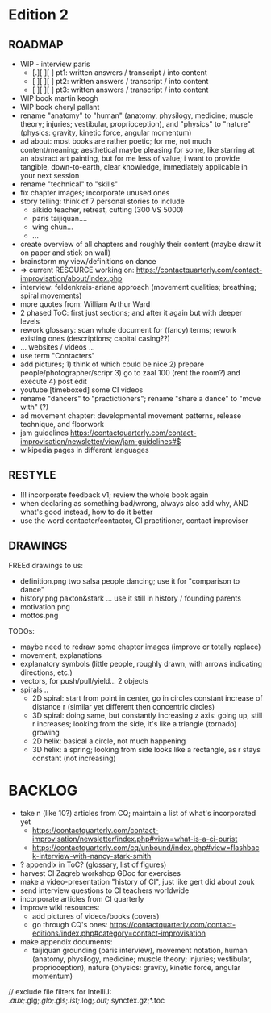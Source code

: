 Edition 2
====================================================================================================

ROADMAP
------------------------------------------------------------------------
* WIP - interview paris
  * [.][ ][ ] pt1: written answers / transcript / into content
  * [ ][ ][ ] pt2: written answers / transcript / into content
  * [ ][ ][ ] pt3: written answers / transcript / into content
* WIP book martin keogh
* WIP book cheryl pallant
* rename "anatomy" to "human" (anatomy, physilogy, medicine; muscle theory; injuries; vestibular, proprioception), and "physics" to "nature" (physics: gravity, kinetic force, angular momentum)
* ad about: most books are rather poetic; for me, not much content/meaning; aesthetical maybe pleasing for some, like starring at an abstract art painting, but for me less of value; i want to provide tangible, down-to-earth, clear knowledge, immediately applicable in your next session
* rename "technical" to "skills"
* fix chapter images; incorporate unused ones
* story telling: think of 7 personal stories to include
  * aikido teacher, retreat, cutting (300 VS 5000)
  * paris taijiquan....
  * wing chun...
  * ...
* create overview of all chapters and roughly their content (maybe draw it on paper and stick on wall)
* brainstorm my view/definitions on dance
* => current RESOURCE working on: https://contactquarterly.com/contact-improvisation/about/index.php
* interview: feldenkrais-ariane approach (movement qualities; breathing; spiral movements)
* more quotes from: William Arthur Ward
* 2 phased ToC: first just sections; and after it again but with deeper levels
* rework glossary: scan whole document for (fancy) terms; rework existing ones (descriptions; capital casing??)
* ... websites / videos ...
* use term "Contacters"
* add pictures; 1) think of which could be nice 2) prepare people/photographer/scripr 3) go to zaal 100 (rent the room?) and execute 4) post edit
* youtube [timeboxed] some CI videos
* rename "dancers" to "practictioners"; rename "share a dance" to "move with" (?)
* ad movement chapter: developmental movement patterns, release technique, and floorwork
* jam guidelines https://contactquarterly.com/contact-improvisation/newsletter/view/jam-guidelines#$
* wikipedia pages in different languages

RESTYLE
------------------------------------------------------------------------
* !!! incorporate feedback v1; review the whole book again
* when declaring as something bad/wrong, always also add why, AND what's good instead, how to do it better
* use the word contacter/contactor, CI practitioner, contact improviser

DRAWINGS
------------------------------------------------------------------------
FREEd drawings to us:
* definition.png two salsa people dancing; use it for "comparison to dance"
* history.png paxton&stark ... use it still in history / founding parents
* motivation.png
* mottos.png

TODOs:
* maybe need to redraw some chapter images (improve or totally replace)
* movement, explanations
* explanatory symbols (little people, roughly drawn, with arrows indicating directions, etc.)
* vectors, for push/pull/yield... 2 objects
* spirals ..
  * 2D spiral: start from point in center, go in circles constant increase of distance r (similar yet different then concentric circles)
  * 3D spiral: doing same, but constantly increasing z axis: going up, still r increases; looking from the side, it's like a triangle (tornado) growing
  * 2D helix: basical a circle, not much happening
  * 3D helix: a spring; looking from side looks like a rectangle, as r stays constant (not increasing)


BACKLOG
====================================================================================================
* take n (like 10?) articles from CQ; maintain a list of what's incorporated yet
  * https://contactquarterly.com/contact-improvisation/newsletter/index.php#view=what-is-a-ci-purist
  * https://contactquarterly.com/cq/unbound/index.php#view=flashback-interview-with-nancy-stark-smith
* ? appendix in ToC? (glossary, list of figures)
* harvest CI Zagreb workshop GDoc for exercises
* make a video-presentation "history of CI", just like gert did about zouk
* send interview questions to CI teachers worldwide
* incorporate articles from CI quarterly
* improve wiki resources:
  * add pictures of videos/books (covers)
  * go through CQ's ones: https://contactquarterly.com/contact-editions/index.php#category=contact-improvisation
* make appendix documents:
  * taijiquan grounding (paris interview), movement notation, human (anatomy, physilogy, medicine; muscle theory; injuries; vestibular, proprioception), nature (physics: gravity, kinetic force, angular momentum)

// exclude file filters for IntelliJ: *.aux;*.glg;*.glo;*.gls;*.ist;*.log;*.out;*.synctex.gz;*.toc
